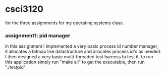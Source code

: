 <h1>csci3120</h1>
for the three assignments for my operating systems class.

<h3>assignment1: pid manager</h3>
<p>in this assignment I implemented a very basic process id number manager, it allocates a bitmap like datastructure and allocates process id's as needed. I then designed a very basic multi-threaded test harness to test it. to run this application simply run "make all" to get the executable, then run "./testpid"</p>

